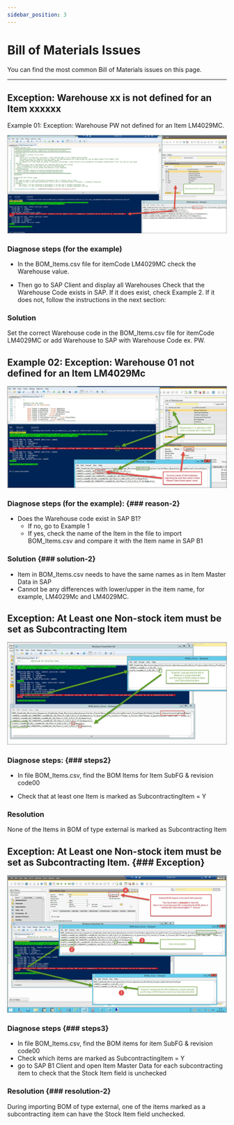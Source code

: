 ```yaml
---
sidebar_position: 3
---
```


# Bill of Materials Issues

You can find the most common Bill of Materials issues on this page.

---

## Exception: Warehouse xx is not defined for an Item xxxxxx

Example 01: Exception: Warehouse PW not defined for an Item LM4029MC.

![Warehouse not defined for an Item](./media/bill-of-materials-issues/warehouse-not-defined-for-item.webp)

### Diagnose steps (for the example)

- In the BOM_Items.csv file for itemCode LM4029MC check the Warehouse value.

- Then go to SAP Client and display all Warehouses
  Check that the Warehouse Code exists in SAP. If it does exist, check Example 2. If it does not, follow the instructions in the next section:

### Solution

Set the correct Warehouse code in the BOM_Items.csv file for itemCode LM4029MC or add Warehouse to SAP with Warehouse Code ex. PW.

## Example 02: Exception: Warehouse 01 not defined for an Item LM4029Mc

![Warehouse not defined for an Item](./media/bill-of-materials-issues/warehouse-not-defined-for-item-2.webp)

### Diagnose steps (for the example): {### reason-2}

- Does the Warehouse code exist in SAP B1?
  - If no, go to Example 1
  - If yes, check the name of the Item in the file to import BOM_Items.csv and compare it with the Item name in SAP B1

### Solution {### solution-2}

- Item in BOM_Items.csv needs to have the same names as in Item Master Data in SAP
- Cannot be any differences with lower/upper in the item name, for example, LM4029Mc and LM4029MC.

## Exception: At Least one Non-stock item must be set as Subcontracting Item

![Subcontracting Item](./media/bill-of-materials-issues/non-stock-item-subcontracting.webp)

### Diagnose steps: {### steps2}

- In file BOM_Items.csv, find the BOM Items for Item SubFG & revision code00

- Check that at least one Item is marked as SubcontractingItem = Y

### Resolution

None of the Items in BOM of type external is marked as Subcontracting Item

## Exception: At Least one Non-stock item must be set as Subcontracting Item. {### Exception}

![Subcontracting Item](./media/bill-of-materials-issues/non-stock-item-subcontracting-item-2.webp)

### Diagnose steps {### steps3}

- In file BOM_Items.csv, find the BOM items for item SubFG & revision code00
- Check which items are marked as SubcontractingItem = Y
- go to SAP B1 Client and open Item Master Data for each subcontracting item to check that the Stock Item field is unchecked

### Resolution {### resolution-2}

During importing BOM of type external, one of the items marked as a subcontracting item can have the Stock Item field unchecked.
